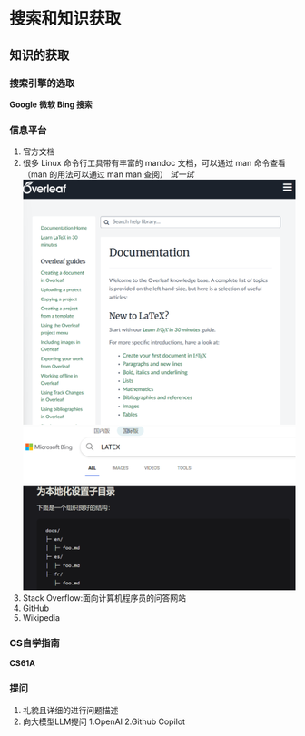 # 搜索和知识获取
## 知识的获取
### 搜索引擎的选取
**Google**
**微软 Bing 搜索**
### 信息平台
1. 官方文档
2. 很多 Linux 命令行工具带有丰富的 mandoc 文档，可以通过 man 命令查看（man 的用法可以通过 man man 查阅）
*试一试*
![alt text](image.png)
![alt text](image-1.png)
![alt text](image-2.png)
3. Stack Overflow:面向计算机程序员的问答网站
4. GitHub
5. Wikipedia
### CS自学指南
**CS61A**
### 提问
1. 礼貌且详细的进行问题描述
2. 向大模型LLM提问
   1.OpenAI
   2.Github Copilot
 
